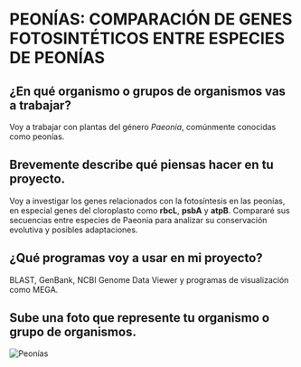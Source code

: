 # PEONÍAS: COMPARACIÓN DE GENES FOTOSINTÉTICOS ENTRE ESPECIES DE PEONÍAS

## ¿En qué organismo o grupos de organismos vas a trabajar?
Voy a trabajar con plantas del género *Paeonia*, comúnmente conocidas como peonías.

## Brevemente describe qué piensas hacer en tu proyecto.
Voy a investigar los genes relacionados con la fotosíntesis en las peonías, en especial genes del cloroplasto como **rbcL**, **psbA** y **atpB**. Compararé sus secuencias entre especies de Paeonia para analizar su conservación evolutiva y posibles adaptaciones.

## ¿Qué programas voy a usar en mi proyecto?
BLAST, GenBank, NCBI Genome Data Viewer y programas de visualización como MEGA.

## Sube una foto que represente tu organismo o grupo de organismos.
![Peonías](https://www.whiteflowerfarm.com/mas_assets/cache/image/a/1/d/d/41437.Jpg)
